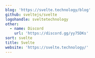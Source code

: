 ```yaml
---
blog: 'https://svelte.technology/blog'
github: sveltejs/svelte
logohandle: sveltetechnology
other:
  - name: Discord
    url: 'https://discord.gg/yy75DKs'
sort: svelte
title: Svelte
website: 'https://svelte.technology/'
---
```

